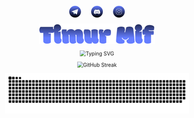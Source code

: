 <!-- Social icons section -->
<p align="center">
  <a href="https://t.me/trmif"><img width="32px" alt="telegram" title="telegram" src="https://raw.githubusercontent.com/trmif/trmif/a9ea22d388a1ba1d92028628f5624f6aa2800c7a/telegram.svg"/></a>
  &#8287;&#8287;&#8287;&#8287;&#8287;
  <a href="https://discord.gg/pTvQKaFvZP"><img width="32px" alt="discrod" title="discord"src="https://raw.githubusercontent.com/trmif/trmif/8b672db9609b8e57cba6c9baafbb17a742df3b74/discord.svg"/></a>
  &#8287;&#8287;&#8287;&#8287;&#8287;
  <a href="https://www.instagram.com/tmifur" alt="instagram" title="instagram"><img width="32px" src="https://raw.githubusercontent.com/trmif/trmif/00be95e02308f771fcba63278e2fcb21ec564e28/instagram.svg"/></a>
</p>

<p align="center">
  <a href="https://github.com/trmif">
    <img src="https://raw.githubusercontent.com/trmif/trmif/cfe485f09db64f93ec046022f3cf7d1359adf286/assets/trmif.svg" alt="Timur Mif" /></a>
</p>



<p align="center">
    <img src="https://readme-typing-svg.demolab.com?font=Nabla&size=26&center=true&pause=300&vCenter=true&multiline=false&random=true&width=435&color=647dff&lines=Saint-Petersburg;FrolovInR;Science;Developing;Moscow;ItEx;Math;Ethnogeopolitics;CS;239;HSE" alt="Typing SVG" />
</p>

<p align="center" style>
  <img src="https://streak-stats.demolab.com?user=trmif&theme=discord-old-blurple&border_radius=7.7&date_format=j%20M%5B%20Y%5D&card_width=150&hide_total_contributions=true&hide_longest_streak=true" alt="GitHub Streak" />
</p>



<p align="center">
  <picture>
    <source media="(prefers-color-scheme: dark)" srcset="https://raw.githubusercontent.com/trmif/trmif/output/github-contribution-grid-snake-dark.svg" />
    <source media="(prefers-color-scheme: light)" srcset="https://raw.githubusercontent.com/trmif/trmif/output/github-contribution-grid-snake.svg" />
    <img alt="github-snake" src="https://raw.githubusercontent.com/trmif/trmif/output/github-contribution-grid-snake.svg" />
  </picture>
</p>









